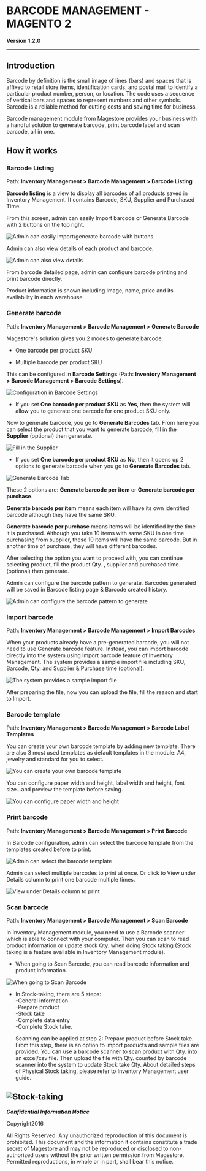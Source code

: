 
# **BARCODE MANAGEMENT - MAGENTO 2**

**Version 1.2.0**

------------
## Introduction


Barcode by definition is the small image of lines (bars) and spaces that is affixed to retail store items, identification cards, and postal mail to identify a particular product number, person, or location. The code uses a sequence of vertical bars and spaces to represent numbers and other symbols. Barcode is a reliable method for cutting costs and saving time for business.

Barcode management module from Magestore provides your business with a handful solution to generate barcode, print barcode label and scan barcode, all in one.


## How it works


### Barcode Listing

Path: **Inventory Management > Barcode Management > Barcode Listing**

**Barcode listing** is a view to display all barcodes of all products saved in Inventory Management. It contains Barcode, SKU, Supplier and Purchased Time.

From this screen, admin can easily Import barcode or Generate Barcode with 2 buttons on the top right.

![Admin can easily import/generate barcode with buttons](./barcode-images/bm1.png)

Admin can also view details of each product and barcode.

![Admin can also view details](./barcode-images/bm2.png)

From barcode detailed page, admin can configure barcode printing and print barcode directly. 

Product information is shown including Image, name, price and its availability in each warehouse.


###  Generate barcode

Path: **Inventory Management > Barcode Management > Generate Barcode**

Magestore's solution gives you 2 modes to generate barcode:

-	One barcode per product SKU

-	Multiple barcode per product SKU

This can be configured in **Barcode Settings** (Path: **Inventory Management > Barcode Management > Barcode Settings**).

![Configuration in Barcode Settings](./barcode-images/bm3.png)

-	If you set **One barcode per product SKU** as **Yes**, then the system will allow you to generate one barcode for one product SKU only.

Now to generate barcode, you go to **Generate Barcodes** tab. From here you can select the product that you want to generate barcode, fill in the **Supplier** (optional) then generate.

![Fill in the Supplier](./barcode-images/bm4.png)

-	If you set **One barcode per product SKU** as **No**, then it opens up 2 options to generate barcode when you go to **Generate Barcodes** tab.

![Generate Barcode Tab](./barcode-images/bm5.png)

These 2 options are: **Generate barcode per item** or **Generate barcode per purchase**.

**Generate barcode per item** means each item will have its own identified barcode although they have the same SKU.

**Generate barcode per purchase** means items will be identified by the time it is purchased. Although you take 10 items with same SKU in one time purchasing from supplier, these 10 items will have the same barcode. But in another time of purchase, they will have different barcodes.

After selecting the option you want to proceed with, you can continue selecting product, fill the product Qty. , supplier and  purchased time (optional) then generate.

Admin can configure the barcode pattern to generate. Barcodes generated will be saved in Barcode listing page & Barcode created history.

![Admin can configure the barcode pattern to generate](./barcode-images/bm6.png)


###  Import barcode

Path: **Inventory Management > Barcode Management > Import Barcodes**

When your products already have a pre-generated barcode, you will not need to use Generate barcode feature. Instead, you can import barcode directly into the system using Import barcode feature of Inventory Management. 
The system provides a sample import file including SKU, Barcode, Qty. and Supplier & Purchase time (optional).

![The system provides a sample import file](./barcode-images/bm7.png)

After preparing the file, now you can upload the file, fill the reason and start to Import.


###  Barcode template

Path: **Inventory Management > Barcode Management > Barcode Label Templates**

You can create your own barcode template by adding new template. There are also 3 most used templates as default templates in the module: A4, jewelry and standard for you to select.

![You can create your own barcode template](./barcode-images/bm8.png)

You can configure paper width and height, label width and height, font size…and preview the template before saving.

![You can configure paper width and height](./barcode-images/bm9.png)


###  Print barcode

Path: **Inventory Management > Barcode Management > Print Barcode**

In Barcode configuration, admin can select the barcode template from the templates created before to print. 

![Admin can select the barcode template](./barcode-images/bm10.png)

Admin can select multiple barcodes to print at once. Or click to View under Details column to print one barcode multiple times.

![View under Details column to print](./barcode-images/bm11.png)


###  Scan barcode

Path: **Inventory Management > Barcode Management > Scan Barcode**

In Inventory Management module, you need to use a Barcode scanner which is able to connect with your computer. Then you can scan to read product information or update stock Qty. when doing Stock taking (Stock taking is a feature available in Inventory Management module).

- When going to Scan Barcode, you can read barcode information and product information.

![When going to Scan Barcode](./barcode-images/bm12.png)

- In Stock-taking, there are 5 steps:<br/>
  -General information<br/>
  -Prepare product<br/>
  -Stock take<br/>
  -Complete data entry<br/>
  -Complete Stock take.<br/>
  
  Scanning can be applied at step 2: Prepare product before Stock take. From this step, there is an option to import products and sample files are provided. You can use a barcode scanner to scan product with Qty. into an excel/csv file. Then upload the file with Qty. counted by barcode scanner into the system to update Stock take Qty. About detailed steps of Physical Stock taking, please refer to Inventory Management user guide.

![Stock-taking](./barcode-images/bm13.png)
---------------

**_Confidential Information Notice_**

Copyright2016

All Rights Reserved. Any unauthorized reproduction of this document is prohibited. This document and the information it contains constitute a trade secret of Magestore and may not be reproduced or disclosed to non-authorized users without the prior written permission from Magestore. Permitted reproductions, in whole or in part, shall bear this notice.
